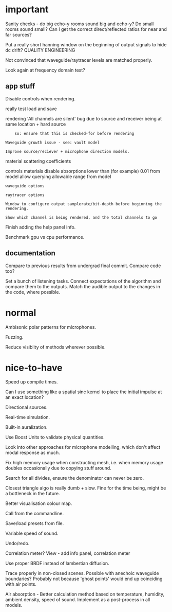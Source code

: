 important
=========

Sanity checks - do big echo-y rooms sound big and echo-y? Do small rooms sound
small? Can I get the correct direct/reflected ratios for near and far sources?

Put a really short hanning window on the beginning of output signals to hide
dc drift? QUALITY ENGINEERING

Not convinced that waveguide/raytracer levels are matched properly.

Look again at frequency domain test?

app stuff
---------

Disable controls when rendering.

really test load and save

rendering
    'All channels are silent' bug
        due to source and receiver being at same location + hard source

        so: ensure that this is checked-for before rendering

    Waveguide growth issue - see: vault model

    Improve source/reciever + microphone direction models.

material scattering coefficients

controls
    materials
        disable absorptions lower than (for example) 0.01 from model
        allow querying allowable range from model

    waveguide options

    raytracer options

    Window to configure output samplerate/bit-depth before beginning the rendering.

    Show which channel is being rendered, and the total channels to go

Finish adding the help panel info.

Benchmark gpu vs cpu performance.

documentation
-------------

Compare to previous results from undergrad final commit. Compare code too?

Set a bunch of listening tasks.
    Connect expectations of the algorithm and compare them to the outputs.
    Match the audible output to the changes in the code, where possible.

normal
======

Ambisonic polar patterns for microphones.

Fuzzing.

Reduce visiblity of methods wherever possible.

nice-to-have
============

Speed up compile times.

Can I use something like a spatial sinc kernel to place the initial impulse at
an exact location?

Directional sources.

Real-time simulation.

Built-in auralization.

Use Boost Units to validate physical quantities.

Look into other approaches for microphone modelling, which don't affect modal
response as much.

Fix high memory usage when constructing mesh, i.e. when memory usage doubles
occasionally due to copying stuff around.

Search for all divides, ensure the denominator can never be zero.

Closest triangle algo is really dumb + slow.
Fine for the time being, might be a bottleneck in the future.

Better visualisation colour map.

Call from the commandline.

Save/load presets from file.

Variable speed of sound.

Undo/redo.

Correlation meter?
View - add info panel, correlation meter

Use proper BRDF instead of lambertian diffusion.

Trace properly in non-closed scenes.
Possible with anechoic waveguide boundaries?
Probably not because 'ghost points' would end up coinciding with air points.

Air absorption - Better calculation method based on temperature, humidity,
ambient density, speed of sound.
Implement as a post-process in all models.
